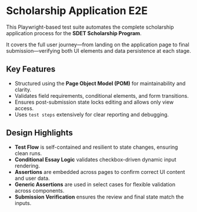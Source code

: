 #  Scholarship Application E2E

This Playwright-based test suite automates the complete scholarship application process for the **SDET Scholarship Program**.

It covers the full user journey—from landing on the application page to final submission—verifying both UI elements and data persistence at each stage.

##  Key Features

- Structured using the **Page Object Model (POM)** for maintainability and clarity.
- Validates field requirements, conditional elements, and form transitions.
- Ensures post-submission state locks editing and allows only view access.
- Uses `test steps` extensively for clear reporting and debugging.

##  Design Highlights

- **Test Flow** is self-contained and resilient to state changes, ensuring clean runs.
- **Conditional Essay Logic** validates checkbox-driven dynamic input rendering.
- **Assertions** are embedded across pages to confirm correct UI content and user data.
- **Generic Assertions** are used in select cases for flexible validation across components.
- **Submission Verification** ensures the review and final state match the inputs.
